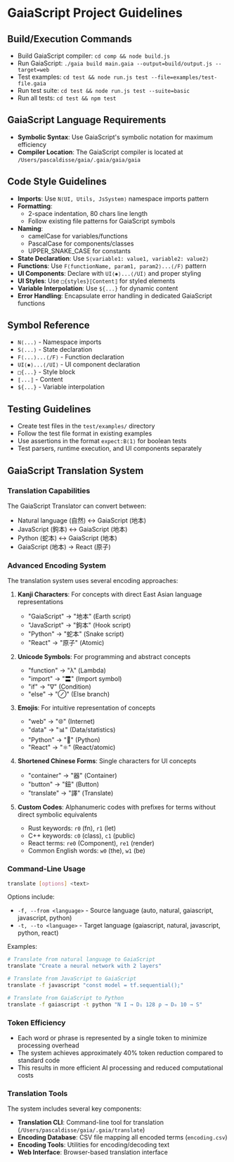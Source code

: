 # GaiaScript Project Guidelines

## Build/Execution Commands
- Build GaiaScript compiler: `cd comp && node build.js`
- Run GaiaScript: `./gaia build main.gaia --output=build/output.js --target=web`
- Test examples: `cd test && node run.js test --file=examples/test-file.gaia`
- Run test suite: `cd test && node run.js test --suite=basic`
- Run all tests: `cd test && npm test`

## GaiaScript Language Requirements
- **Symbolic Syntax**: Use GaiaScript's symbolic notation for maximum efficiency
- **Compiler Location**: The GaiaScript compiler is located at `/Users/pascaldisse/gaia/.gaia/gaia/gaia`

## Code Style Guidelines
- **Imports**: Use `N⟨UI, Utils, JsSystem⟩` namespace imports pattern
- **Formatting**: 
  - 2-space indentation, 80 chars line length
  - Follow existing file patterns for GaiaScript symbols
- **Naming**: 
  - camelCase for variables/functions
  - PascalCase for components/classes
  - UPPER_SNAKE_CASE for constants
- **State Declaration**: Use `S⟨variable1: value1, variable2: value2⟩`
- **Functions**: Use `F⟨functionName, param1, param2⟩...⟨/F⟩` pattern
- **UI Components**: Declare with `UI⟨✱⟩...⟨/UI⟩` and proper styling
- **UI Styles**: Use `□{styles}⟦Content⟧` for styled elements
- **Variable Interpolation**: Use `${...}` for dynamic content
- **Error Handling**: Encapsulate error handling in dedicated GaiaScript functions

## Symbol Reference
- `N⟨...⟩` - Namespace imports
- `S⟨...⟩` - State declaration
- `F⟨...⟩...⟨/F⟩` - Function declaration
- `UI⟨✱⟩...⟨/UI⟩` - UI component declaration
- `□{...}` - Style block
- `⟦...⟧` - Content
- `${...}` - Variable interpolation

## Testing Guidelines
- Create test files in the `test/examples/` directory
- Follow the test file format in existing examples
- Use assertions in the format `expect:B⟨1⟩` for boolean tests
- Test parsers, runtime execution, and UI components separately

## GaiaScript Translation System

### Translation Capabilities
The GaiaScript Translator can convert between:
- Natural language (自然) ↔ GaiaScript (地本)
- JavaScript (鉤本) ↔ GaiaScript (地本)  
- Python (蛇本) ↔ GaiaScript (地本)
- GaiaScript (地本) → React (原子)

### Advanced Encoding System
The translation system uses several encoding approaches:

1. **Kanji Characters**: For concepts with direct East Asian language representations
   - "GaiaScript" → "地本" (Earth script)
   - "JavaScript" → "鉤本" (Hook script)
   - "Python" → "蛇本" (Snake script) 
   - "React" → "原子" (Atomic)

2. **Unicode Symbols**: For programming and abstract concepts
   - "function" → "λ" (Lambda)
   - "import" → "〓" (Import symbol)
   - "if" → "∇" (Condition)
   - "else" → "⊘" (Else branch)

3. **Emojis**: For intuitive representation of concepts
   - "web" → "🌐" (Internet)
   - "data" → "📊" (Data/statistics)
   - "Python" → "🐍" (Python)
   - "React" → "⚛️" (React/atomic)

4. **Shortened Chinese Forms**: Single characters for UI concepts
   - "container" → "器" (Container)
   - "button" → "鈕" (Button)
   - "translate" → "譯" (Translate)

5. **Custom Codes**: Alphanumeric codes with prefixes for terms without direct symbolic equivalents
   - Rust keywords: `r0` (fn), `r1` (let)
   - C++ keywords: `c0` (class), `c1` (public)
   - React terms: `re0` (Component), `re1` (render)
   - Common English words: `w0` (the), `w1` (be)

### Command-Line Usage
```bash
translate [options] <text>
```

Options include:
- `-f, --from <language>` - Source language (auto, natural, gaiascript, javascript, python)
- `-t, --to <language>` - Target language (gaiascript, natural, javascript, python, react)

Examples:
```bash
# Translate from natural language to GaiaScript
translate "Create a neural network with 2 layers"

# Translate from JavaScript to GaiaScript
translate -f javascript "const model = tf.sequential();"

# Translate from GaiaScript to Python
translate -f gaiascript -t python "N I → D₁ 128 ρ → D₀ 10 → S"
```

### Token Efficiency
- Each word or phrase is represented by a single token to minimize processing overhead
- The system achieves approximately 40% token reduction compared to standard code
- This results in more efficient AI processing and reduced computational costs

### Translation Tools
The system includes several key components:
- **Translation CLI**: Command-line tool for translation (`/Users/pascaldisse/gaia/.gaia/translate`)
- **Encoding Database**: CSV file mapping all encoded terms (`encoding.csv`)
- **Encoding Tools**: Utilities for encoding/decoding text
- **Web Interface**: Browser-based translation interface